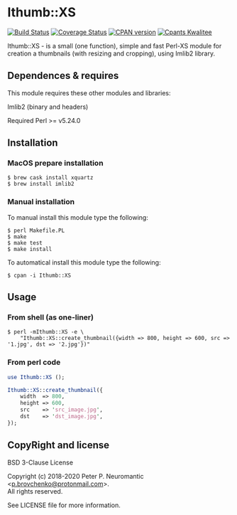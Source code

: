 # Ithumb::XS

[![Build Status](https://travis-ci.com/ChaoticEvil/p5-ithumb-xs.svg?branch=master)](https://travis-ci.com/ChaoticEvil/p5-ithumb-xs)
[![Coverage Status](https://coveralls.io/repos/github/ChaoticEvil/p5-ithumb-xs/badge.svg?branch=master)](https://coveralls.io/github/ChaoticEvil/p5-ithumb-xs?branch=master)
[![CPAN version](https://badge.fury.io/pl/Ithumb-XS.svg)](https://badge.fury.io/pl/Ithumb-XS)
[![Cpants Kwalitee](https://cpants.cpanauthors.org/release/BRDUCH/Ithumb-XS-v0.5.0.svg)](https://cpants.cpanauthors.org/release/BRDUCH/Ithumb-XS-v0.5.0)

Ithumb::XS - is a small (one function), simple and fast Perl-XS module
for creation a thumbnails (with resizing and cropping), using Imlib2 library.

## Dependences & requires

This module requires these other modules and libraries:

  Imlib2 (binary and headers)

Required Perl >= v5.24.0

## Installation

### MacOS prepare installation

```
$ brew cask install xquartz
$ brew install imlib2
```

### Manual installation

To manual install this module type the following:

```
$ perl Makefile.PL
$ make
$ make test
$ make install
```

To automatical install this module type the following:

```
$ cpan -i Ithumb::XS
```

## Usage

### From shell (as one-liner)

```
$ perl -mIthumb::XS -e \
    "Ithumb::XS::create_thumbnail({width => 800, height => 600, src => '1.jpg', dst => '2.jpg'})"
```

### From perl code

```perl
use Ithumb::XS ();

Ithumb::XS::create_thumbnail({
    width  => 800,
    height => 600,
    src    => 'src_image.jpg',
    dst    => 'dst_image.jpg',
});
```

## CopyRight and license

BSD 3-Clause License

Copyright (c) 2018-2020 Peter P. Neuromantic \<p.brovchenko@protonmail.com\>.\
All rights reserved.

See LICENSE file for more information.
